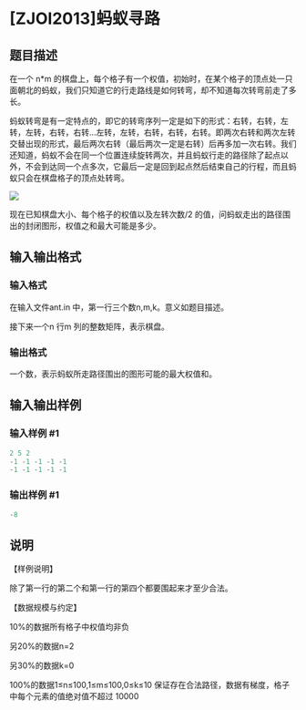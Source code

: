 # [ZJOI2013]蚂蚁寻路

## 题目描述

在一个 n\*m 的棋盘上，每个格子有一个权值，初始时，在某个格子的顶点处一只面朝北的蚂蚁，我们只知道它的行走路线是如何转弯，却不知道每次转弯前走了多长。

蚂蚁转弯是有一定特点的，即它的转弯序列一定是如下的形式：右转，右转，左转，左转，右转，右转…左转，左转，右转，右转，右转。即两次右转和两次左转交替出现的形式，最后两次右转（最后两次一定是右转）后再多加一次右转。我们还知道，蚂蚁不会在同一个位置连续旋转两次，并且蚂蚁行走的路径除了起点以外，不会到达同一个点多次，它最后一定是回到起点然后结束自己的行程，而且蚂蚁只会在棋盘格子的顶点处转弯。

![](https://cdn.luogu.com.cn/upload/pic/6217.png)

现在已知棋盘大小、每个格子的权值以及左转次数/2 的值，问蚂蚁走出的路径围出的封闭图形，权值之和最大可能是多少。

## 输入输出格式

### 输入格式

在输入文件ant.in 中，第一行三个数n,m,k。意义如题目描述。

接下来一个n 行m 列的整数矩阵，表示棋盘。

### 输出格式

一个数，表示蚂蚁所走路径围出的图形可能的最大权值和。

## 输入输出样例

### 输入样例 #1

```cpp
2 5 2
-1 -1 -1 -1 -1
-1 -1 -1 -1 -1
```


### 输出样例 #1

```cpp
-8
```


## 说明

【样例说明】

除了第一行的第二个和第一行的第四个都要围起来才至少合法。

【数据规模与约定】

10%的数据所有格子中权值均非负

另20%的数据n=2

另30%的数据k=0

100%的数据1≤n≤100,1≤m≤100,0≤k≤10 保证存在合法路径，数据有梯度，格子中每个元素的值绝对值不超过 10000

